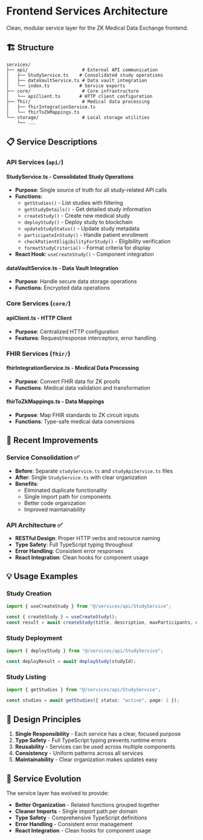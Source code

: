 # Frontend Services Architecture

Clean, modular service layer for the ZK Medical Data Exchange frontend.

## 🏗️ Structure

```
services/
├── api/                    # External API communication
│   ├── StudyService.ts    # Consolidated study operations
│   ├── dataVaultService.ts # Data vault integration
│   └── index.ts           # Service exports
├── core/                   # Core infrastructure
│   └── apiClient.ts       # HTTP client configuration
├── fhir/                   # Medical data processing
│   ├── fhirIntegrationService.ts
│   └── fhirToZkMappings.ts
└── storage/                # Local storage utilities
    └── ...
```

## 📋 Service Descriptions

### API Services (`api/`)

#### **StudyService.ts** - Consolidated Study Operations

- **Purpose**: Single source of truth for all study-related API calls
- **Functions**:
  - `getStudies()` - List studies with filtering
  - `getStudyDetails()` - Get detailed study information
  - `createStudy()` - Create new medical study
  - `deployStudy()` - Deploy study to blockchain
  - `updateStudyStatus()` - Update study metadata
  - `participateInStudy()` - Handle patient enrollment
  - `checkPatientEligibilityForStudy()` - Eligibility verification
  - `formatStudyCriteria()` - Format criteria for display
- **React Hook**: `useCreateStudy()` - Component integration

#### **dataVaultService.ts** - Data Vault Integration

- **Purpose**: Handle secure data storage operations
- **Functions**: Encrypted data operations

### Core Services (`core/`)

#### **apiClient.ts** - HTTP Client

- **Purpose**: Centralized HTTP configuration
- **Features**: Request/response interceptors, error handling

### FHIR Services (`fhir/`)

#### **fhirIntegrationService.ts** - Medical Data Processing

- **Purpose**: Convert FHIR data for ZK proofs
- **Functions**: Medical data validation and transformation

#### **fhirToZkMappings.ts** - Data Mappings

- **Purpose**: Map FHIR standards to ZK circuit inputs
- **Functions**: Type-safe medical data conversions

## 🔧 Recent Improvements

### Service Consolidation ✅

- **Before**: Separate `studyService.ts` and `studyApiService.ts` files
- **After**: Single `StudyService.ts` with clear organization
- **Benefits**:
  - Eliminated duplicate functionality
  - Single import path for components
  - Better code organization
  - Improved maintainability

### API Architecture ✅

- **RESTful Design**: Proper HTTP verbs and resource naming
- **Type Safety**: Full TypeScript typing throughout
- **Error Handling**: Consistent error responses
- **React Integration**: Clean hooks for component usage

## 💡 Usage Examples

### Study Creation

```typescript
import { useCreateStudy } from "@/services/api/StudyService";

const { createStudy } = useCreateStudy();
const result = await createStudy(title, description, maxParticipants, duration, criteria);
```

### Study Deployment

```typescript
import { deployStudy } from "@/services/api/StudyService";

const deployResult = await deployStudy(studyId);
```

### Study Listing

```typescript
import { getStudies } from "@/services/api/StudyService";

const studies = await getStudies({ status: "active", page: 1 });
```

## 🎯 Design Principles

1. **Single Responsibility** - Each service has a clear, focused purpose
2. **Type Safety** - Full TypeScript typing prevents runtime errors
3. **Reusability** - Services can be used across multiple components
4. **Consistency** - Uniform patterns across all services
5. **Maintainability** - Clear organization makes updates easy

## 🔄 Service Evolution

The service layer has evolved to provide:

- **Better Organization** - Related functions grouped together
- **Cleaner Imports** - Single import path per domain
- **Type Safety** - Comprehensive TypeScript definitions
- **Error Handling** - Consistent error management
- **React Integration** - Clean hooks for component usage
